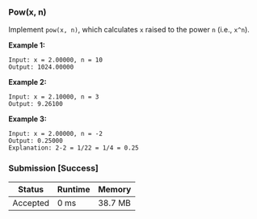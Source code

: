 ### Pow(x, n)

Implement `pow(x, n)`, which calculates `x` raised to the power `n` (i.e., `x^n`).

 
**Example 1:**
```
Input: x = 2.00000, n = 10
Output: 1024.00000
```

**Example 2:**
```
Input: x = 2.10000, n = 3
Output: 9.26100

```

**Example 3:**
```
Input: x = 2.00000, n = -2
Output: 0.25000
Explanation: 2-2 = 1/22 = 1/4 = 0.25
```


### Submission [Success]

| Status | Runtime | Memory |
|---|---|---|
| Accepted | 0 ms | 38.7 MB |